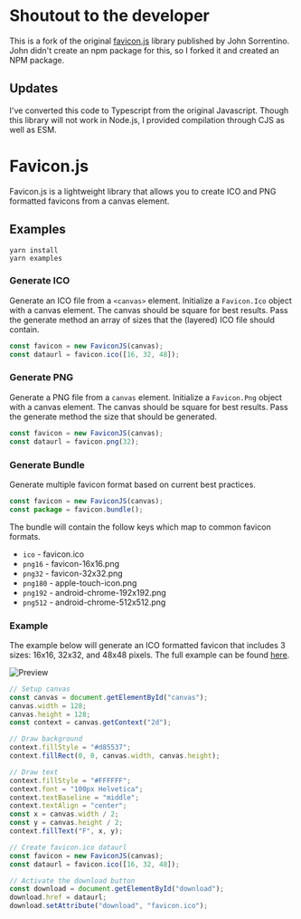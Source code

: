 # Shoutout to the developer

This is a fork of the original [favicon.js](https://github.com/johnsorrentino/favicon.js) library published by John Sorrentino. John didn't create an npm package for this, so I forked it and created an NPM package.

## Updates

I've converted this code to Typescript from the original Javascript. Though this library will not work in Node.js, I provided compilation through CJS as well as ESM.

# Favicon.js

Favicon.js is a lightweight library that allows you to create ICO and PNG formatted favicons from a canvas element.

## Examples

```
yarn install
yarn examples
```

### Generate ICO

Generate an ICO file from a `<canvas>` element. Initialize a `Favicon.Ico` object with a canvas element. The canvas should be square for best results. Pass the generate method an array of sizes that the (layered) ICO file should contain.

```JavaScript
const favicon = new FaviconJS(canvas);
const dataurl = favicon.ico([16, 32, 48]);
```

### Generate PNG

Generate a PNG file from a `canvas` element. Initialize a `Favicon.Png` object with a canvas element. The canvas should be square for best results. Pass the generate method the size that should be generated.

```JavaScript
const favicon = new FaviconJS(canvas);
const dataurl = favicon.png(32);
```

### Generate Bundle

Generate multiple favicon format based on current best practices.

```JavaScript
const favicon = new FaviconJS(canvas);
const package = favicon.bundle();
```

The bundle will contain the follow keys which map to common favicon formats.

- `ico` - favicon.ico
- `png16` - favicon-16x16.png
- `png32` - favicon-32x32.png
- `png180` - apple-touch-icon.png
- `png192` - android-chrome-192x192.png
- `png512` - android-chrome-512x512.png

### Example

The example below will generate an ICO formatted favicon that includes 3 sizes: 16x16, 32x32, and 48x48 pixels. The full example can be found [here](./examples/ico.html).

![Preview](./examples/preview.png)

```JavaScript
// Setup canvas
const canvas = document.getElementById("canvas");
canvas.width = 128;
canvas.height = 128;
const context = canvas.getContext("2d");

// Draw background
context.fillStyle = "#d85537";
context.fillRect(0, 0, canvas.width, canvas.height);

// Draw text
context.fillStyle = "#FFFFFF";
context.font = "100px Helvetica";
context.textBaseline = "middle";
context.textAlign = "center";
const x = canvas.width / 2;
const y = canvas.height / 2;
context.fillText("F", x, y);

// Create favicon.ico dataurl
const favicon = new FaviconJS(canvas);
const dataurl = favicon.ico([16, 32, 48]);

// Activate the download button
const download = document.getElementById("download");
download.href = dataurl;
download.setAttribute("download", "favicon.ico");
```
